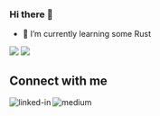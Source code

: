 ### Hi there 👋

- 🌱 I’m currently learning some Rust

![](https://github.com/barantutal/github-stats/blob/master/generated/overview.svg)
![](https://github.com/barantutal/github-stats/blob/master/generated/languages.svg)

## Connect with me

[<img align="left" alt="linked-in" src="https://img.shields.io/badge/linkedin-%230077B5.svg?&style=for-the-badge&logo=linkedin&logoColor=white" />](https://www.linkedin.com/in/tutalbaran/)

[<img align="left" alt="medium" src="https://img.shields.io/badge/medium-%2312100E.svg?&style=for-the-badge&logo=medium&logoColor=white" />](https://medium.com/@barantutal)
